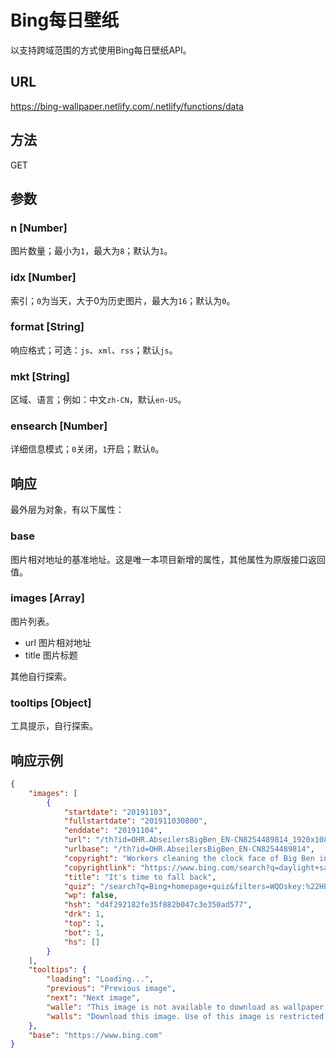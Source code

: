 # Bing每日壁纸

以支持跨域范围的方式使用Bing每日壁纸API。

## URL

https://bing-wallpaper.netlify.com/.netlify/functions/data

## 方法

GET

## 参数

### n [Number]

图片数量；最小为`1`，最大为`8`；默认为`1`。

### idx [Number]

索引；`0`为当天，大于0为历史图片，最大为`16`；默认为`0`。

### format [String]

响应格式；可选：`js`、`xml`、`rss`；默认`js`。

### mkt [String]

区域、语言；例如：中文`zh-CN`，默认`en-US`。

### ensearch [Number]

详细信息模式；`0`关闭，`1`开启；默认`0`。

## 响应

最外层为对象，有以下属性：

### base

图片相对地址的基准地址。这是唯一本项目新增的属性，其他属性为原版接口返回值。

### images [Array]

图片列表。

- url 图片相对地址
- title 图片标题

其他自行探索。

### tooltips [Object]

工具提示，自行探索。

## 响应示例

```json
{
    "images": [
        {
            "startdate": "20191103",
            "fullstartdate": "201911030800",
            "enddate": "20191104",
            "url": "/th?id=OHR.AbseilersBigBen_EN-CN8254489814_1920x1080.jpg&rf=LaDigue_1920x1080.jpg&pid=hp",
            "urlbase": "/th?id=OHR.AbseilersBigBen_EN-CN8254489814",
            "copyright": "Workers cleaning the clock face of Big Ben in London, England, for the end of Daylight Saving Time (© Reuters)",
            "copyrightlink": "https://www.bing.com/search?q=daylight+saving+time&form=hpcapt&filters=HpDate%3a%2220191103_0800%22",
            "title": "It's time to fall back",
            "quiz": "/search?q=Bing+homepage+quiz&filters=WQOskey:%22HPQuiz_20191103_AbseilersBigBen%22&FORM=HPQUIZ",
            "wp": false,
            "hsh": "d4f292182fe35f882b047c3e350ad577",
            "drk": 1,
            "top": 1,
            "bot": 1,
            "hs": []
        }
    ],
    "tooltips": {
        "loading": "Loading...",
        "previous": "Previous image",
        "next": "Next image",
        "walle": "This image is not available to download as wallpaper.",
        "walls": "Download this image. Use of this image is restricted to wallpaper only."
    },
    "base": "https://www.bing.com"
}
```